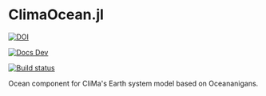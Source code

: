 # ClimaOcean.jl

[![DOI](https://zenodo.org/badge/DOI/10.5281/zenodo.7677442.svg)](https://doi.org/10.5281/zenodo.7677442)

[![Docs Dev](https://img.shields.io/badge/documentation-in%20development-orange)](https://clima.github.io/ClimaOceanDocumentation/dev)

[![Build status](https://badge.buildkite.com/3113cca353b83df3b5855d3f0d69827124614aef7017c835d2.svg)](https://buildkite.com/clima/climaocean-ci)

Ocean component for CliMa's Earth system model based on Oceananigans.
